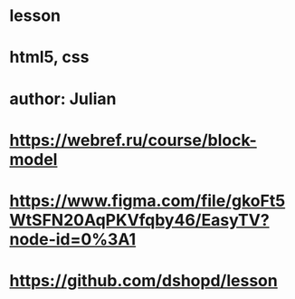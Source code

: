 # lesson

# html5, css

# author:  Julian


# https://webref.ru/course/block-model
# https://www.figma.com/file/gkoFt5WtSFN20AqPKVfqby46/EasyTV?node-id=0%3A1


# https://github.com/dshopd/lesson